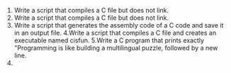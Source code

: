 1. Write a script that compiles a C file but does not link.
2. Write a script that compiles a C file but does not link.
3. Write a script that generates the assembly code of a C code and save it in an output file.
4.Write a script that compiles a C file and creates an executable named cisfun.
5.Write a C program that prints exactly "Programming is like building a multilingual puzzle, followed by a new line.
6.    
